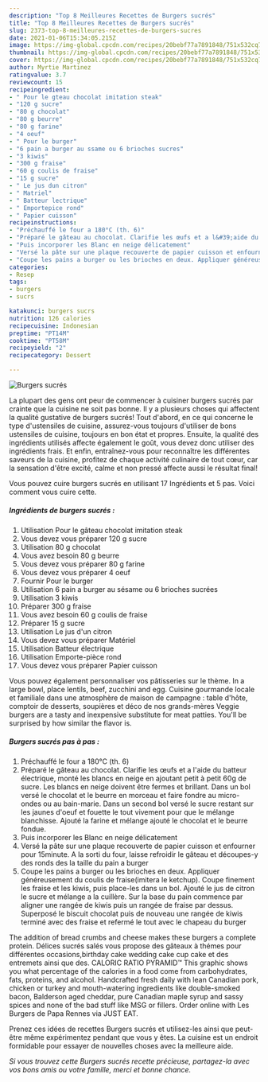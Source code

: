 ```yaml
---
description: "Top 8 Meilleures Recettes de Burgers sucrés"
title: "Top 8 Meilleures Recettes de Burgers sucrés"
slug: 2373-top-8-meilleures-recettes-de-burgers-sucres
date: 2021-01-06T15:34:05.215Z
image: https://img-global.cpcdn.com/recipes/20bebf77a7891848/751x532cq70/burgers-sucres-photo-principale-de-la-recette.jpg
thumbnail: https://img-global.cpcdn.com/recipes/20bebf77a7891848/751x532cq70/burgers-sucres-photo-principale-de-la-recette.jpg
cover: https://img-global.cpcdn.com/recipes/20bebf77a7891848/751x532cq70/burgers-sucres-photo-principale-de-la-recette.jpg
author: Myrtie Martinez
ratingvalue: 3.7
reviewcount: 15
recipeingredient:
- " Pour le gteau chocolat imitation steak"
- "120 g sucre"
- "80 g chocolat"
- "80 g beurre"
- "80 g farine"
- "4 oeuf"
- " Pour le burger"
- "6 pain a burger au ssame ou 6 brioches sucres"
- "3 kiwis"
- "300 g fraise"
- "60 g coulis de fraise"
- "15 g sucre"
- " Le jus dun citron"
- " Matriel"
- " Batteur lectrique"
- " Emportepice rond"
- " Papier cuisson"
recipeinstructions:
- "Préchauffé le four a 180°C (th. 6)"
- "Préparé le gâteau au chocolat. Clarifie les œufs et a l&#39;aide du batteur électrique, monté les blancs en neige en ajoutant petit à petit 60g de sucre. Les blancs en neige doivent être fermes et brillant. Dans un bol versé le chocolat et le beurre en morceau et faire fondre au micro-ondes ou au bain-marie. Dans un second bol versé le sucre restant sur les jaunes d&#39;oeuf et fouette le tout vivement pour que le mélange blanchisse. Ajouté la farine et mélange ajouté le chocolat et le beurre fondue."
- "Puis incorporer les Blanc en neige délicatement"
- "Versé la pâte sur une plaque recouverte de papier cuisson et enfourner pour 15minute. A la sorti du four, laisse refroidir le gâteau et découpes-y des ronds des la taille du pain a burger"
- "Coupe les pains a burger ou les brioches en deux. Appliquer généreusement du coulis de fraise(imitera le ketchup). Coupe finement les fraise et les kiwis, puis place-les dans un bol. Ajouté le jus de citron le sucre et mélange a la cuillère. Sur la base du pain commence par aligner une rangée de kiwis puis un rangée de fraise par dessus. Superposé le biscuit chocolat puis de nouveau une rangée de kiwis terminé avec des fraise et refermé le tout avec le chapeau du burger"
categories:
- Resep
tags:
- burgers
- sucrs

katakunci: burgers sucrs 
nutrition: 126 calories
recipecuisine: Indonesian
preptime: "PT14M"
cooktime: "PT58M"
recipeyield: "2"
recipecategory: Dessert

---
```



![Burgers sucrés](https://img-global.cpcdn.com/recipes/20bebf77a7891848/751x532cq70/burgers-sucres-photo-principale-de-la-recette.jpg)

La plupart des gens ont peur de commencer à cuisiner burgers sucrés par crainte que la cuisine ne soit pas bonne. Il y a plusieurs choses qui affectent la qualité gustative de burgers sucrés! Tout d'abord, en ce qui concerne le type d'ustensiles de cuisine, assurez-vous toujours d'utiliser de bons ustensiles de cuisine, toujours en bon état et propres. Ensuite, la qualité des ingrédients utilisés affecte également le goût, vous devez donc utiliser des ingrédients frais. Et enfin, entraînez-vous pour reconnaître les différentes saveurs de la cuisine, profitez de chaque activité culinaire de tout cœur, car la sensation d'être excité, calme et non pressé affecte aussi le résultat final!

<!--inarticleads1-->

Vous pouvez cuire burgers sucrés en utilisant 17 Ingrédients et 5 pas. Voici comment vous cuire cette.

##### Ingrédients de burgers sucrés :

1. Utilisation  Pour le gâteau chocolat imitation steak
1. Vous devez vous préparer 120 g sucre
1. Utilisation 80 g chocolat
1. Vous avez besoin 80 g beurre
1. Vous devez vous préparer 80 g farine
1. Vous devez vous préparer 4 oeuf
1. Fournir  Pour le burger
1. Utilisation 6 pain a burger au sésame ou 6 brioches sucrées
1. Utilisation 3 kiwis
1. Préparer 300 g fraise
1. Vous avez besoin 60 g coulis de fraise
1. Préparer 15 g sucre
1. Utilisation  Le jus d&#39;un citron
1. Vous devez vous préparer  Matériel
1. Utilisation  Batteur électrique
1. Utilisation  Emporte-pièce rond
1. Vous devez vous préparer  Papier cuisson


Vous pouvez également personnaliser vos pâtisseries sur le thème. In a large bowl, place lentils, beef, zucchini and egg. Cuisine gourmande locale et familiale dans une atmosphère de maison de campagne : table d&#39;hôte, comptoir de desserts, soupières et déco de nos grands-mères Veggie burgers are a tasty and inexpensive substitute for meat patties. You&#39;ll be surprised by how similar the flavor is. 

<!--inarticleads2-->

##### Burgers sucrés pas à pas :

1. Préchauffé le four a 180°C (th. 6)
1. Préparé le gâteau au chocolat. Clarifie les œufs et a l&#39;aide du batteur électrique, monté les blancs en neige en ajoutant petit à petit 60g de sucre. Les blancs en neige doivent être fermes et brillant. Dans un bol versé le chocolat et le beurre en morceau et faire fondre au micro-ondes ou au bain-marie. Dans un second bol versé le sucre restant sur les jaunes d&#39;oeuf et fouette le tout vivement pour que le mélange blanchisse. Ajouté la farine et mélange ajouté le chocolat et le beurre fondue.
1. Puis incorporer les Blanc en neige délicatement
1. Versé la pâte sur une plaque recouverte de papier cuisson et enfourner pour 15minute. A la sorti du four, laisse refroidir le gâteau et découpes-y des ronds des la taille du pain a burger
1. Coupe les pains a burger ou les brioches en deux. Appliquer généreusement du coulis de fraise(imitera le ketchup). Coupe finement les fraise et les kiwis, puis place-les dans un bol. Ajouté le jus de citron le sucre et mélange a la cuillère. Sur la base du pain commence par aligner une rangée de kiwis puis un rangée de fraise par dessus. Superposé le biscuit chocolat puis de nouveau une rangée de kiwis terminé avec des fraise et refermé le tout avec le chapeau du burger


The addition of bread crumbs and cheese makes these burgers a complete protein. Délices sucrés salés vous propose des gâteaux à thémes pour différentes occasions,birthday cake wedding cake cup cake et des entremets ainsi que des. CALORIC RATIO PYRAMID™ This graphic shows you what percentage of the calories in a food come from carbohydrates, fats, proteins, and alcohol. Handcrafted fresh daily with lean Canadian pork, chicken or turkey and mouth-watering ingredients like double-smoked bacon, Balderson aged cheddar, pure Canadian maple syrup and sassy spices and none of the bad stuff like MSG or fillers. Order online with Les Burgers de Papa Rennes via JUST EAT. 

<!--inarticleads1-->

<p>
Prenez ces idées de recettes Burgers sucrés et utilisez-les ainsi que peut-être même expérimentez pendant que vous y êtes. La cuisine est un endroit formidable pour essayer de nouvelles choses avec la meilleure aide.
</p>

<p>
<i>Si vous trouvez cette Burgers sucrés recette précieuse, partagez-la avec vos bons amis ou votre famille, merci et bonne chance.</i>
</p>
